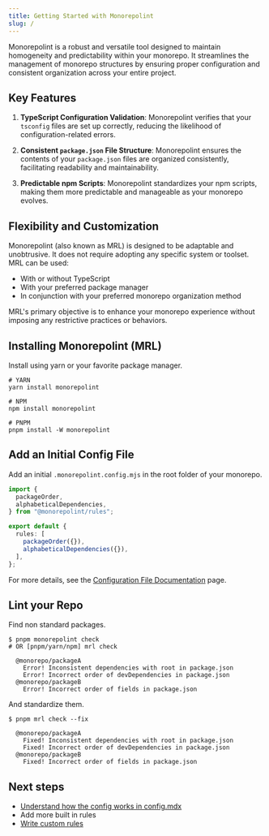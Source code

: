 ```yaml
---
title: Getting Started with Monorepolint
slug: /
---
```



Monorepolint is a robust and versatile tool designed to maintain homogeneity and predictability within your monorepo. It streamlines the management of monorepo structures by ensuring proper configuration and consistent organization across your entire project.

## Key Features

1. **TypeScript Configuration Validation**: Monorepolint verifies that your `tsconfig` files are set up correctly, reducing the likelihood of configuration-related errors.

2. **Consistent `package.json` File Structure**: Monorepolint ensures the contents of your `package.json` files are organized consistently, facilitating readability and maintainability.

3. **Predictable npm Scripts**: Monorepolint standardizes your npm scripts, making them more predictable and manageable as your monorepo evolves.

## Flexibility and Customization

Monorepolint (also known as MRL) is designed to be adaptable and unobtrusive. It does not require adopting any specific system or toolset. MRL can be used:

- With or without TypeScript
- With your preferred package manager
- In conjunction with your preferred monorepo organization method

MRL's primary objective is to enhance your monorepo experience without imposing any restrictive practices or behaviors.


## Installing Monorepolint (MRL)

Install using yarn or your favorite package manager.

```shell
# YARN
yarn install monorepolint

# NPM
npm install monorepolint

# PNPM
pnpm install -W monorepolint
```

## Add an Initial Config File

Add an initial `.monorepolint.config.mjs` in the root folder of your monorepo.

```ts title=".monorepolint.config.mjs"
import {
  packageOrder,
  alphabeticalDependencies,
} from "@monorepolint/rules";

export default {
  rules: [
    packageOrder({}),
    alphabeticalDependencies({}),
  ],
};
```

For more details, see the [Configuration File Documentation](./config.mdx) page.

## Lint your Repo

Find non standard packages.

```shell
$ pnpm monorepolint check
# OR [pnpm/yarn/npm] mrl check

  @monorepo/packageA
    Error! Inconsistent dependencies with root in package.json
    Error! Incorrect order of devDependencies in package.json
  @monorepo/packageB
    Error! Incorrect order of fields in package.json
```

And standardize them.

```shell
$ pnpm mrl check --fix

  @monorepo/packageA
    Fixed! Inconsistent dependencies with root in package.json
    Fixed! Incorrect order of devDependencies in package.json
  @monorepo/packageB
    Fixed! Incorrect order of fields in package.json
```

## Next steps

- [Understand how the config works in config.mdx](./config.mdx)
- Add more built in rules
- [Write custom rules](./writing-custom-rules.md)
